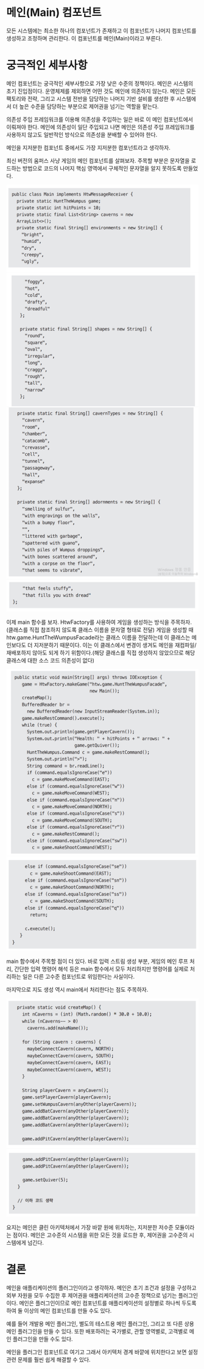 # **메인(Main) 컴포넌트**  
모든 시스템에는 최소한 하나의 컴포넌트가 존재하고 이 컴포넌트가 나머지 컴포넌트를 생성하고 조정하며 관리한다. 이 컴포넌트를 메인(Main)이라고 부른다.  
  
# **궁극적인 세부사항**  
메인 컴포넌트는 궁극적인 세부사항으로 가장 낮은 수준의 정책이다. 메인은 시스템의 초기 진입점이다. 운영체제를 제외하면 어떤 것도 메인에 의존하지 
않는다. 메인은 모든 팩토리와 전략, 그리고 시스템 전반을 담당하는 나머지 기반 설비를 생성한 후 시스템에서 더 높은 수준을 담당하는 부분으로 
제어권을 넘기는 역할을 맡는다.  
  
의존성 주입 프레임워크를 이용해 의존성을 주입하는 일은 바로 이 메인 컴포넌트에서 이뤄져야 한다. 메인에 의존성이 일단 주입되고 나면 메인은 의존성 
주입 프레임워크를 사용하지 않고도 일반적인 방식으로 의존성을 분배할 수 있어야 한다.  
  
메인을 지저분한 컴포넌트 중에서도 가장 지저분한 컴포넌트라고 생각하자.  
  
최신 버전의 움퍼스 사냥 게임의 메인 컴포넌트를 살펴보자. 주목할 부분은 문자열을 로드하는 방법으로 코드의 나머지 핵심 영역에서 구체적인 문자열을 
알지 못하도록 만들었다.  
  
![img.png](image/img.png)  
![img.png](image/img2.png)  
![img.png](image/img3.png)  
![img.png](image/img4.png)  
  
이제 main 함수를 보자. HtwFactory를 사용하여 게임을 생성하는 방식을 주목하자. (클래스를 직접 참조하지 않도록 클래스 이름을 문자열 형태로 전달)
게임을 생성할 때 htw.game.HuntTheWumpusFacade라는 클래스 이름을 전달하는데 이 클래스는 메인보다도 더 지저분하기 때문이다. 이는 이 클래스에서 
변경이 생겨도 메인을 재컴파일/재배포하지 않아도 되게 하기 위함이다.(해당 클래스를 직접 생성하지 않았으므로 해당 클래스에 대한 소스 코드 의존성이 없다)  
  
![img.png](image/img5.png)  
![img.png](image/img6.png)  
  
main 함수에서 주목할 점이 더 있다. 바로 입력 스트림 생성 부분, 게임의 메인 루프 처리, 간단한 입력 명령어 해석 등은 main 함수에서 모두 처리하지만 
명령어를 실제로 처리하는 일은 다른 고수준 컴포넌트로 위임한다는 사실이다.  
  
마지막으로 지도 생성 역시 main에서 처리한다는 점도 주목하자.  
  
![img.png](image/img7.png)  
![img.png](image/img8.png)  
  
요지는 메인은 클린 아키텍처에서 가장 바깥 원에 위치하는, 지저분한 저수준 모듈이라는 점이다. 메인은 고수준의 시스템을 위한 모든 것을 로드한 후, 
제어권을 고수준의 시스템에게 넘긴다.  
  
# **결론**  
메인을 애플리케이션의 플러그인이라고 생각하자. 메인은 초기 조건과 설정을 구성하고 외부 자원을 모두 수집한 후 제어권을 애플리케이션의 고수준 
정책으로 넘기는 플러그인이다. 메인은 플러그인이므로 메인 컴포넌트를 애플리케이션의 설정별로 하나씩 두도록 하여 둘 이상의 메인 컴포넌트를 만들 수도 있다.  
  
예를 들어 개발용 메인 플러그인, 별도의 테스트용 메인 플러그인, 그리고 또 다른 상용 메인 플러그인을 만들 수 있다. 또한 배포하려는 국가별로, 관할 
영역별로, 고객별로 메인 플러그인을 만들 수도 있다.  
  
메인을 플러그인 컴포넌트로 여기고 그래서 아키텍처 경계 바깥에 위치한다고 보면 설정 관련 문제를 훨씬 쉽게 해결할 수 있다.  
  

